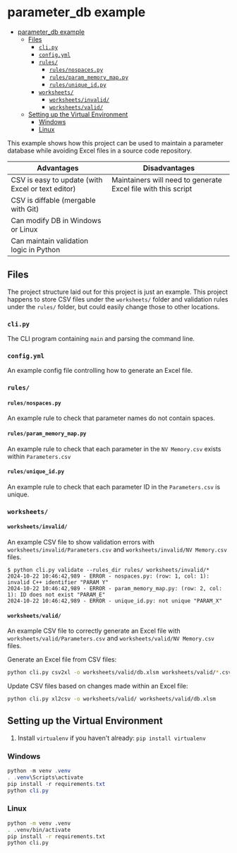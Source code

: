 # parameter_db example

- [parameter\_db example](#parameter_db-example)
  - [Files](#files)
    - [`cli.py`](#clipy)
    - [`config.yml`](#configyml)
    - [`rules/`](#rules)
      - [`rules/nospaces.py`](#rulesnospacespy)
      - [`rules/param_memory_map.py`](#rulesparam_memory_mappy)
      - [`rules/unique_id.py`](#rulesunique_idpy)
    - [`worksheets/`](#worksheets)
      - [`worksheets/invalid/`](#worksheetsinvalid)
      - [`worksheets/valid/`](#worksheetsvalid)
  - [Setting up the Virtual Environment](#setting-up-the-virtual-environment)
    - [Windows](#windows)
    - [Linux](#linux)

This example shows how this project can be used to maintain a parameter database while avoiding Excel files in a source code repository.

|Advantages|Disadvantages|
|----|----|
|CSV is easy to update (with Excel or text editor)|Maintainers will need to generate Excel file with this script|
|CSV is diffable (mergable with Git)||
|Can modify DB in Windows or Linux||
|Can maintain validation logic in Python||

## Files
The project structure laid out for this project is just an example.
This project happens to store CSV files under the `worksheets/` folder and validation rules under the `rules/` folder, but could easily change those to other locations.
### `cli.py`
The CLI program containing `main` and parsing the command line.
### `config.yml`
An example config file controlling how to generate an Excel file.
### `rules/`
#### `rules/nospaces.py`
An example rule to check that parameter names do not contain spaces.
#### `rules/param_memory_map.py`
An example rule to check that each parameter in the `NV Memory.csv` exists within `Parameters.csv`
#### `rules/unique_id.py`
An example rule to check that each parameter ID in the `Parameters.csv` is unique.
### `worksheets/`
#### `worksheets/invalid/`
An example CSV file to show validation errors with `worksheets/invalid/Parameters.csv` and `worksheets/invalid/NV Memory.csv` files.
```
$ python cli.py validate --rules_dir rules/ worksheets/invalid/*
2024-10-22 10:46:42,989 - ERROR - nospaces.py: (row: 1, col: 1): invalid C++ identifier "PARAM Y"
2024-10-22 10:46:42,989 - ERROR - param_memory_map.py: (row: 2, col: 1): ID does not exist "PARAM_E"
2024-10-22 10:46:42,989 - ERROR - unique_id.py: not unique "PARAM_X"
```
#### `worksheets/valid/`
An example CSV file to correctly generate an Excel file with `worksheets/valid/Parameters.csv` and `worksheets/valid/NV Memory.csv` files.

Generate an Excel file from CSV files:
```bash
python cli.py csv2xl -o worksheets/valid/db.xlsm worksheets/valid/*.csv
```

Update CSV files based on changes made within an Excel file:
```bash
python cli.py xl2csv -o worksheets/valid/ worksheets/valid/db.xlsm
```

## Setting up the Virtual Environment

1. Install `virtualenv` if you haven't already: `pip install virtualenv`

### Windows
```powershell
python -m venv .venv
. .venv\Scripts\activate
pip install -r requirements.txt
python cli.py
```

### Linux
```bash
python -m venv .venv
. .venv/bin/activate
pip install -r requirements.txt
python cli.py
```
